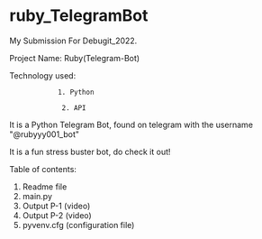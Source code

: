 # ruby_TelegramBot

My Submission For Debugit_2022.

Project Name: Ruby(Telegram-Bot)

Technology used: 

                1. Python
                 
                 2. API
                 

It is a Python Telegram Bot, found on telegram with the username "@rubyyy001_bot"

It is a fun stress buster bot, do check it out!

Table of contents:
1. Readme file
2. main.py
3. Output P-1 (video)
4. Output P-2 (video)
5. pyvenv.cfg (configuration file)
